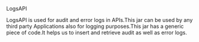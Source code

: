 LogsAPI

LogsAPI is used for audit and error logs in APIs.This jar can be used by any third party Applications also for logging purposes.This jar has a generic piece of code.It helps us to insert and retrieve audit as well as error logs.
